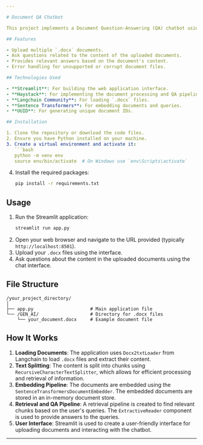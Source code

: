 ```yaml
---

# Document QA Chatbot

This project implements a Document Question-Answering (QA) chatbot using Streamlit and Haystack. The application allows users to upload and query `.docx` documents. It processes the documents, splits them into manageable chunks, and uses embedding techniques to provide accurate answers to user queries.

## Features

- Upload multiple `.docx` documents.
- Ask questions related to the content of the uploaded documents.
- Provides relevant answers based on the document's content.
- Error handling for unsupported or corrupt document files.

## Technologies Used

- **Streamlit**: For building the web application interface.
- **Haystack**: For implementing the document processing and QA pipeline.
- **Langchain Community**: For loading `.docx` files.
- **Sentence Transformers**: For embedding documents and queries.
- **UUID**: For generating unique document IDs.

## Installation

1. Clone the repository or download the code files.
2. Ensure you have Python installed on your machine.
3. Create a virtual environment and activate it:
   ```bash
   python -m venv env
   source env/bin/activate  # On Windows use `env\Scripts\activate`
   ```
4. Install the required packages:
   ```bash
   pip install -r requirements.txt
   ```

## Usage

1. Run the Streamlit application:
   ```bash
   streamlit run app.py
   ```
2. Open your web browser and navigate to the URL provided (typically `http://localhost:8501`).
3. Upload your `.docx` files using the interface.
4. Ask questions about the content in the uploaded documents using the chat interface.

## File Structure

```
/your_project_directory/
│
├── app.py                     # Main application file
└── /GEN_AI/                   # Directory for .docx files
    └── your_document.docx     # Example document file
```

## How It Works

1. **Loading Documents**: The application uses `Docx2txtLoader` from Langchain to load `.docx` files and extract their content.
2. **Text Splitting**: The content is split into chunks using `RecursiveCharacterTextSplitter`, which allows for efficient processing and retrieval of information.
3. **Embedding Pipeline**: The documents are embedded using the `SentenceTransformersDocumentEmbedder`. The embedded documents are stored in an in-memory document store.
4. **Retrieval and QA Pipeline**: A retrieval pipeline is created to find relevant chunks based on the user's queries. The `ExtractiveReader` component is used to provide answers to the queries.
5. **User Interface**: Streamlit is used to create a user-friendly interface for uploading documents and interacting with the chatbot.
---
```

